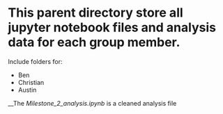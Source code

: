 
# This parent directory store all jupyter notebook files and analysis data for each group member. 

Include folders for:
- Ben
- Christian
- Austin

__The *Milestone_2_analysis.ipynb* is a cleaned analysis file

